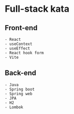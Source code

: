 # Full-stack kata 

## Front-end
	- React
	- useContext
	- useEffect
	- React hook form
	- Vite

## Back-end
	- Java
	- Spring boot
	- Spring web
	- JPA
	- H2
	- Lombok
